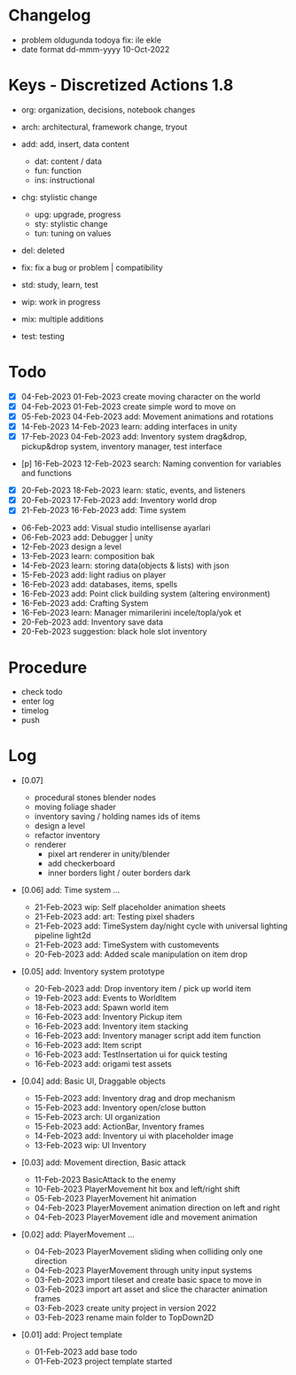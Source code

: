# Changelog
- problem oldugunda todoya fix: ile ekle
- date format dd-mmm-yyyy 10-Oct-2022

# Keys - Discretized Actions 1.8
- org: organization, decisions, notebook changes
- arch: architectural, framework change, tryout

- add: add, insert, data content
    - dat: content / data
    - fun: function
    - ins: instructional

- chg: stylistic change
    - upg: upgrade, progress
    - sty: stylistic change
    - tun: tuning on values

- del: deleted
- fix: fix a bug or problem | compatibility

- std: study, learn, test
- wip: work in progress
- mix: multiple additions
- test: testing

# Todo
- [x] 04-Feb-2023 01-Feb-2023 create moving character on the world
- [x] 04-Feb-2023 01-Feb-2023 create simple word to move on
- [x] 05-Feb-2023 04-Feb-2023 add: Movement animations and rotations
- [x] 14-Feb-2023 14-Feb-2023 learn: adding interfaces in unity
- [x] 17-Feb-2023 04-Feb-2023 add: Inventory system drag&drop, pickup&drop system, inventory manager, test interface
- [p] 16-Feb-2023 12-Feb-2023 search: Naming convention for variables and functions
- [x] 20-Feb-2023 18-Feb-2023 learn: static, events, and listeners
- [x] 20-Feb-2023 17-Feb-2023 add: Inventory world drop
- [x] 21-Feb-2023 16-Feb-2023 add: Time system
- 06-Feb-2023 add: Visual studio intellisense ayarlari
- 06-Feb-2023 add: Debugger | unity
- 12-Feb-2023 design a level
- 13-Feb-2023 learn: composition bak
- 14-Feb-2023 learn: storing data(objects & lists) with json 
- 15-Feb-2023 add: light radius on player
- 16-Feb-2023 add: databases, items, spells
- 16-Feb-2023 add: Point click building system (altering environment)
- 16-Feb-2023 add: Crafting System
- 16-Feb-2023 learn: Manager mimarilerini incele/topla/yok et
- 20-Feb-2023 add: Inventory save data
- 20-Feb-2023 suggestion: black hole slot inventory

# Procedure
- check todo
- enter log
- timelog
- push

# Log 
- [0.07]
    - procedural stones blender nodes
    - moving foliage shader
    - inventory saving / holding names ids of items
    - design a level
    - refactor inventory 
    - renderer 
        - pixel art renderer in unity/blender
        - add checkerboard
        - inner borders light / outer borders dark

- [0.06] add: Time system ...
    - 21-Feb-2023 wip: Self placeholder animation sheets
    - 21-Feb-2023 add: art: Testing pixel shaders
    - 21-Feb-2023 add: TimeSystem day/night cycle with universal lighting pipeline light2d
    - 21-Feb-2023 add: TimeSystem with customevents
    - 20-Feb-2023 add: Added scale manipulation on item drop

- [0.05] add: Inventory system prototype
    - 20-Feb-2023 add: Drop inventory item / pick up world item
    - 19-Feb-2023 add: Events to WorldItem
    - 18-Feb-2023 add: Spawn world item
    - 16-Feb-2023 add: Inventory Pickup item
    - 16-Feb-2023 add: Inventory item stacking
    - 16-Feb-2023 add: Inventory manager script add item function
    - 16-Feb-2023 add: Item script
    - 16-Feb-2023 add: TestInsertation ui for quick testing
    - 16-Feb-2023 add: origami test assets

- [0.04] add: Basic UI, Draggable objects
    - 15-Feb-2023 add: Inventory drag and drop mechanism
    - 15-Feb-2023 add: Inventory open/close button
    - 15-Feb-2023 arch: UI organization
    - 15-Feb-2023 add: ActionBar, Inventory frames
    - 14-Feb-2023 add: Inventory ui with placeholder image
    - 13-Feb-2023 wip: UI Inventory

- [0.03] add: Movement direction, Basic attack
    - 11-Feb-2023 BasicAttack to the enemy
    - 10-Feb-2023 PlayerMovement hit box and left/right shift
    - 05-Feb-2023 PlayerMovement hit animation
    - 04-Feb-2023 PlayerMovement animation direction on left and right
    - 04-Feb-2023 PlayerMovement idle and movement animation

- [0.02] add: PlayerMovement ...
    - 04-Feb-2023 PlayerMovement sliding when colliding only one direction
    - 04-Feb-2023 PlayerMovement through unity input systems
    - 03-Feb-2023 import tileset and create basic space to move in
    - 03-Feb-2023 import art asset and slice the character animation frames
    - 03-Feb-2023 create unity project in version 2022
    - 03-Feb-2023 rename main folder to TopDown2D

- [0.01] add: Project template
    - 01-Feb-2023 add base todo
    - 01-Feb-2023 project template started
